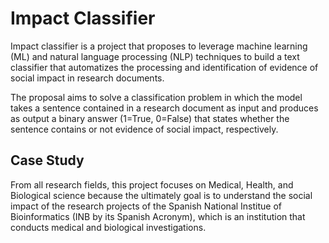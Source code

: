 # Impact Classifier

Impact classifier is a project that proposes to leverage machine learning (ML) and natural language processing (NLP) techniques to build a text classifier that automatizes the processing and identification of evidence of social impact in research documents. 

The proposal aims to solve a classification problem in which the model takes a sentence contained in a research document as input and produces as output a binary answer (1=True, 0=False) that states whether the sentence contains or not evidence of social impact, respectively.


## Case Study

From all research fields, this project focuses on Medical, Health, and Biological science because the ultimately goal is to understand the social impact of the research projects of the Spanish National Institue of Bioinformatics (INB by its Spanish Acronym), which is an institution that conducts medical and biological investigations.



